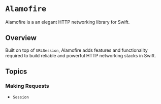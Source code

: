 # ``Alamofire``

Alamofire is a an elegant HTTP networking library for Swift.

## Overview

Built on top of `URLSession`, Alamofire adds features and functionality required to build reliable and powerful HTTP networking stacks in Swift.

## Topics

### Making Requests

- ``Session``
